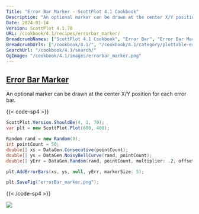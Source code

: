 ```yaml
---
Title: "Error Bar Marker - ScottPlot 4.1 Cookbook"
Description: "An optional marker can be drawn at the center X/Y position for each error bar."
Date: 2024-01-14
Version: ScottPlot 4.1.70
URL: /cookbook/4.1/recipes/errorbar_marker/
BreadcrumbNames: ["ScottPlot 4.1 Cookbook", "Error Bar", "Error Bar Marker"]
BreadcrumbUrls: ["/cookbook/4.1/", "/cookbook/4.1/category/plottable-error-bar", "/cookbook/4.1/recipes/errorbar_marker/"]
SearchUrl: "/cookbook/4.1/search/"
OgImage: "/cookbook/4.1/images/errorbar_marker.png"
---
```


<h2><a id='error-bar-marker' href='/cookbook/4.1/recipes/errorbar_marker/'>Error Bar Marker</a></h2>

An optional marker can be drawn at the center X/Y position for each error bar.

{{< code-sp4 >}}

```cs
ScottPlot.Version.ShouldBe(4, 1, 70);
var plt = new ScottPlot.Plot(600, 400);

Random rand = new Random(0);
int pointCount = 50;
double[] xs = DataGen.Consecutive(pointCount);
double[] ys = DataGen.NoisyBellCurve(rand, pointCount);
double[] yErr = DataGen.Random(rand, pointCount, multiplier: .2, offset: .05);

plt.AddErrorBars(xs, ys, null, yErr, markerSize: 5);

plt.SaveFig("errorBar_marker.png");
```

{{< /code-sp4 >}}

<img src='../../images/errorbar_marker.png' class='d-block mx-auto my-5' />


